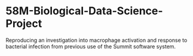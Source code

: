 # 58M-Biological-Data-Science-Project

Reproducing an investigation into macrophage activation and response to bacterial infection from previous use of the Summit software system. 